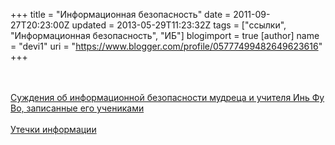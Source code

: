 +++
title = "Информационная безопасность"
date = 2011-09-27T20:23:00Z
updated = 2013-05-29T11:23:32Z
tags = ["ссылки", "Информационная безопасность", "ИБ"]
blogimport = true 
[author]
	name = "devi1"
	uri = "https://www.blogger.com/profile/05777499482649623616"
+++

<br /><br /><a href="http://forensics.ru/InFuWo.htm">Суждения об информационной безопасности мудреца и учителя Инь Фу Во, записанные его учениками</a><br /><br /><a href="http://infowatch.livejournal.com/">Утечки информации</a>
